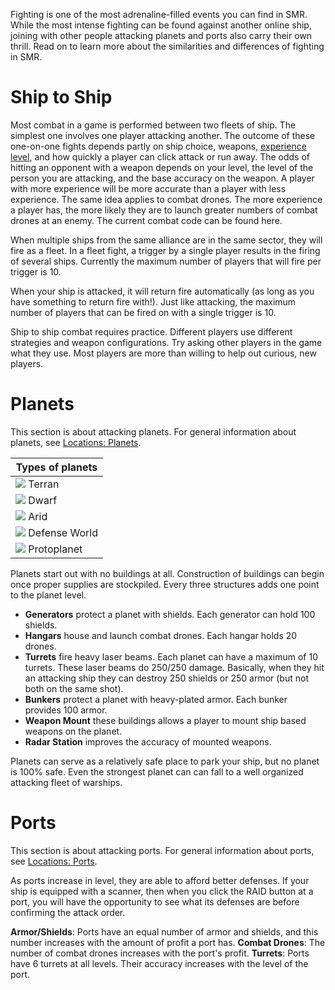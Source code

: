 <!-- TITLE: Combat -->
<!-- SUBTITLE: A quick summary of Combat -->

Fighting is one of the most adrenaline-filled events you can find in SMR. While the most intense fighting can be found against another online ship, joining with other people attacking planets and ports also carry their own thrill. Read on to learn more about the similarities and differences of fighting in SMR.

# Ship to Ship
Most combat in a game is performed between two fleets of ship. The simplest one involves one player attacking another. The outcome of these one-on-one fights depends partly on ship choice, weapons, [experience level](https://www.smrealms.de/level_requirements.php), and how quickly a player can click attack or run away. The odds of hitting an opponent with a weapon depends on your level, the level of the person you are attacking, and the base accuracy on the weapon. A player with more experience will be more accurate than a player with less experience. The same idea applies to combat drones. The more experience a player has, the more likely they are to launch greater numbers of combat drones at an enemy. The current combat code can be found here.

When multiple ships from the same alliance are in the same sector, they will fire as a fleet. In a fleet fight, a trigger by a single player results in the firing of several ships. Currently the maximum number of players that will fire per trigger is 10.

When your ship is attacked, it will return fire automatically (as long as you have something to return fire with!). Just like attacking, the maximum number of players that can be fired on with a single trigger is 10.

Ship to ship combat requires practice. Different players use different strategies and weapon configurations. Try asking other players in the game what they use. Most players are more than willing to help out curious, new players.

# Planets
This section is about attacking planets. For general information about planets, see [Locations: Planets](locations#planets). 

| Types of planets |
| --- |
| <img src="https://www.smrealms.de/images/planet1.png" /> Terran |
| <img src="https://www.smrealms.de/images/planet3.png" /> Dwarf |
| <img src="https://www.smrealms.de/images/planet2.png" /> Arid |
| <img src="https://www.smrealms.de/images/planet4.png" /> Defense World |
| <img src="https://www.smrealms.de/images/planet5.png" /> Protoplanet |

Planets start out with no buildings at all. Construction of buildings can begin once proper supplies are stockpiled. Every three structures adds one point to the planet level. 

* **Generators** protect a planet with shields. Each generator can hold 100 shields.
* **Hangars** house and launch combat drones. Each hangar holds 20 drones.
* **Turrets** fire heavy laser beams. Each planet can have a maximum of 10 turrets. These laser beams do 250/250 damage. Basically, when they hit an attacking ship they can destroy 250 shields or 250 armor (but not both on the same shot).
* **Bunkers** protect a planet with heavy-plated armor. Each bunker provides 100 armor.
* **Weapon Mount** these buildings allows a player to mount ship based weapons on the planet.
* **Radar Station** improves the accuracy of mounted weapons.

Planets can serve as a relatively safe place to park your ship, but no planet is 100% safe. Even the strongest planet can can fall to a well organized attacking fleet of warships.

# Ports
This section is about attacking ports. For general information about ports, see [Locations: Ports](locations#ports).

As ports increase in level, they are able to afford better defenses. If your ship is equipped with a scanner, then when you click the RAID button at a port, you will have the opportunity to see what its defenses are before confirming the attack order.

**Armor/Shields**: Ports have an equal number of armor and shields, and this number increases with the amount of profit a port has.
**Combat Drones**: The number of combat drones increases with the port's profit.
**Turrets**: Ports have 6 turrets at all levels. Their accuracy increases with the level of the port.
